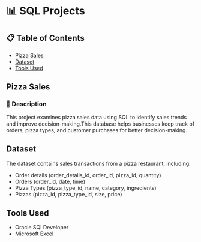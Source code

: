 # 📊 SQL Projects  

## 📋 Table of Contents  
- [Pizza Sales](#pizza-sales)
- [Dataset](#dataset)
- [Tools Used](#tools-used)

## Pizza Sales  
### 📌 Description 
This project examines pizza sales data using SQL to identify sales trends and improve decision-making.This database helps businesses keep track of orders, pizza types, and customer purchases for better decision-making.

## Dataset
The dataset contains sales transactions from a pizza restaurant, including:

- Order details (order_details_id, order_id,	pizza_id,	quantity)
- Orders (order_id,	date,	time)
- Pizza Types (pizza_type_id,	name,	category,	ingredients)
- Pizzas (pizza_id,	pizza_type_id, size, price)

## Tools Used
- Oracle SQl Developer
- Microsoft Excel
